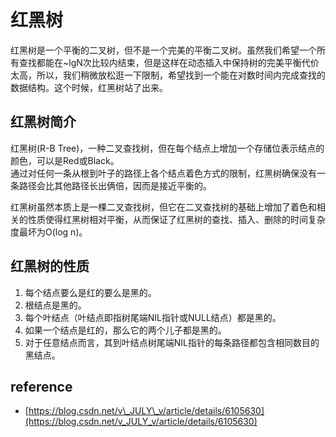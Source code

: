 # 红黑树

红黑树是一个平衡的二叉树，但不是一个完美的平衡二叉树。虽然我们希望一个所有查找都能在~lgN次比较内结束，但是这样在动态插入中保持树的完美平衡代价太高，所以，我们稍微放松逛一下限制，希望找到一个能在对数时间内完成查找的数据结构。这个时候，红黑树站了出来。

## 红黑树简介

红黑树\(R-B Tree\)，一种二叉查找树，但在每个结点上增加一个存储位表示结点的颜色，可以是Red或Black。  
通过对任何一条从根到叶子的路径上各个结点着色方式的限制，红黑树确保没有一条路径会比其他路径长出俩倍，因而是接近平衡的。

红黑树虽然本质上是一棵二叉查找树，但它在二叉查找树的基础上增加了着色和相关的性质使得红黑树相对平衡，从而保证了红黑树的查找、插入、删除的时间复杂度最坏为O\(log n\)。

## 红黑树的性质

1. 每个结点要么是红的要么是黑的。  
2. 根结点是黑的。  
3. 每个叶结点（叶结点即指树尾端NIL指针或NULL结点）都是黑的。  
4. 如果一个结点是红的，那么它的两个儿子都是黑的。  
5. 对于任意结点而言，其到叶结点树尾端NIL指针的每条路径都包含相同数目的黑结点。 

## reference

* [https://blog.csdn.net/v\_JULY\_v/article/details/6105630](https://blog.csdn.net/v_JULY_v/article/details/6105630)

